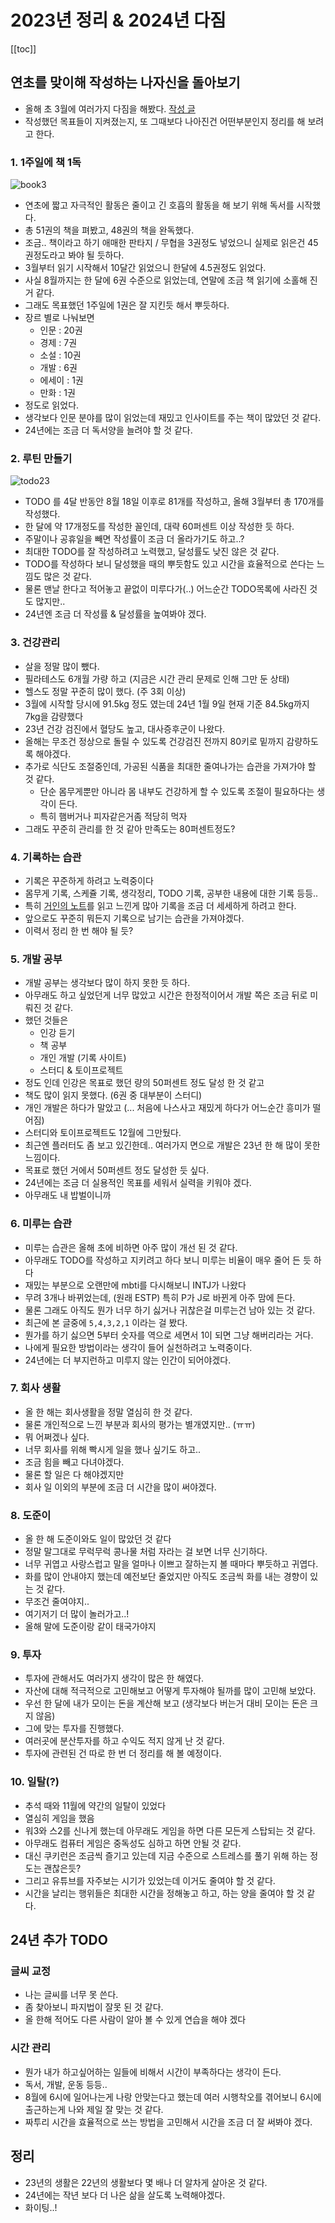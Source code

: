 # 2023년 정리 & 2024년 다짐

[[toc]]

## 연초를 맞이해 작성하는 나자신을 돌아보기

- 올해 초 3월에 여러가지 다짐을 해봤다. [작성 글](./2023-03-08.md)
- 작성했던 목표들이 지켜졌는지, 또 그때보다 나아진건 어떤부분인지 정리를 해 보려고 한다.

### 1. 1주일에 책 1독

![book3](../images/nbrain/book3.png)
- 연초에 짧고 자극적인 활동은 줄이고 긴 호흡의 활동을 해 보기 위해 독서를 시작했다.
- 총 51권의 책을 펴봤고, 48권의 책을 완독했다.
- 조금.. 책이라고 하기 애매한 판타지 / 무협을 3권정도 넣었으니 실제로 읽은건 45권정도라고 봐야 될 듯하다.
- 3월부터 읽기 시작해서 10달간 읽었으니 한달에 4.5권정도 읽었다.
- 사실 8월까지는 한 달에 6권 수준으로 읽었는데, 연말에 조금 책 읽기에 소홀해 진 거 같다.
- 그래도 목표했던 1주일에 1권은 잘 지킨듯 해서 뿌듯하다.
- 장르 별로 나눠보면
    - 인문 : 20권
    - 경제 : 7권
    - 소설 : 10권
    - 개발 : 6권 
    - 에세이 : 1권
    - 만화 : 1권
- 정도로 읽었다.
- 생각보다 인문 분야를 많이 읽었는데 재밌고 인사이트를 주는 책이 많았던 것 같다.
- 24년에는 조금 더 독서양을 늘려야 할 것 같다.

### 2. 루틴 만들기

![todo23](../images/nbrain/todo23.jpg)
- TODO 를 4달 반동안 8월 18일 이후로 81개를 작성하고, 올해 3월부터 총 170개를 작성했다.
- 한 달에 약 17개정도를 작성한 꼴인데, 대략 60퍼센트 이상 작성한 듯 하다. 
- 주말이나 공휴일을 빼면 작성률이 조금 더 올라가기도 하고..?
- 최대한 TODO를 잘 작성하려고 노력했고, 달성률도 낮진 않은 것 같다.
- TODO를 작성하다 보니 달성했을 때의 뿌듯함도 있고 시간을 효율적으로 쓴다는 느낌도 많은 것 같다.
- 물론 맨날 한다고 적어놓고 끝없이 미루다가(..) 어느순간 TODO목록에 사라진 것도 많지만..
- 24년엔 조금 더 작성률 & 달성률을 높여봐야 겠다.

### 3. 건강관리

- 살을 정말 많이 뺐다.
- 필라테스도 6개월 가량 하고 (지금은 시간 관리 문제로 인해 그만 둔 상태)
- 헬스도 정말 꾸준히 많이 했다. (주 3회 이상)
- 3월에 시작할 당시에 91.5kg 정도 였는데 24년 1월 9일 현재 기준 84.5kg까지 7kg을 감량했다
- 23년 건강 검진에서 혈당도 높고, 대사증후군이 나왔다.
- 올해는 무조건 정상으로 돌릴 수 있도록 건강검진 전까지 80키로 밑까지 감량하도록 해야겠다.
- 추가로 식단도 조절중인데, 가공된 식품을 최대한 줄여나가는 습관을 가져가야 할 것 같다. 
    - 단순 몸무게뿐만 아니라 몸 내부도 건강하게 할 수 있도록 조절이 필요하다는 생각이 든다.
    - 특히 햄버거나 피자같은거좀 적당히 먹자
- 그래도 꾸준히 관리를 한 것 같아 만족도는 80퍼센트정도?

### 4. 기록하는 습관

- 기록은 꾸준하게 하려고 노력중이다
- 몸무게 기록, 스케쥴 기록, 생각정리, TODO 기록, 공부한 내용에 대한 기록 등등..
- 특히 [거인의 노트](./giant-note.md)를 읽고 느낀게 많아 기록을 조금 더 세세하게 하려고 한다.
- 앞으로도 꾸준히 뭐든지 기록으로 남기는 습관을 가져야겠다.
- 이력서 정리 한 번 해야 될 듯?

### 5. 개발 공부

- 개발 공부는 생각보다 많이 하지 못한 듯 하다.
- 아무래도 하고 싶었던게 너무 많았고 시간은 한정적이어서 개발 쪽은 조금 뒤로 미뤄진 것 같다.
- 했던 것들은
    - 인강 듣기
    - 책 공부
    - 개인 개발 (기록 사이트)
    - 스터디 & 토이프로젝트
- 정도 인데 인강은 목표로 했던 량의 50퍼센트 정도 달성 한 것 같고
- 책도 많이 읽지 못했다. (6권 중 대부분이 스터디)
- 개인 개발은 하다가 말았고 (... 처음에 나스사고 재밌게 하다가 어느순간 흥미가 떨어짐) 
- 스터디와 토이프로젝트도 12월에 그만뒀다.
- 최근엔 플러터도 좀 보고 있긴한데.. 여러가지 면으로 개발은 23년 한 해 많이 못한 느낌이다.
- 목표로 했던 거에서 50퍼센트 정도 달성한 듯 싶다.
- 24년에는 조금 더 실용적인 목표를 세워서 실력을 키워야 겠다.
- 아무래도 내 밥벌이니까

### 6. 미루는 습관

- 미루는 습관은 올해 초에 비하면 아주 많이 개선 된 것 같다.
- 아무래도 TODO를 작성하고 지키려고 하다 보니 미루는 비율이 매우 줄어 든 듯 하다
- 재밌는 부분으로 오랜만에 mbti를 다시해보니 INTJ가 나왔다
- 무려 3개나 바뀌었는데, (원래 ESTP) 특히 P가 J로 바뀐게 아주 맘에 든다.
- 물론 그래도 아직도 뭔가 너무 하기 싫거나 귀찮은걸 미루는건 남아 있는 것 같다.
- 최근에 본 글중에 `5,4,3,2,1` 이라는 걸 봤다.
- 뭔가를 하기 싫으면 5부터 숫자를 역으로 세면서 1이 되면 그냥 해버리라는 거다.
- 나에게 필요한 방법이라는 생각이 들어 실천하려고 노력중이다.
- 24년에는 더 부지런하고 미루지 않는 인간이 되어야겠다.

### 7. 회사 생활

- 올 한 해는 회사생활을 정말 열심히 한 것 같다.
- 물론 개인적으로 느낀 부분과 회사의 평가는 별개였지만.. (ㅠㅠ)
- 뭐 어쩌겠나 싶다.
- 너무 회사를 위해 빡시게 일을 했나 싶기도 하고..
- 조금 힘을 빼고 다녀야겠다.
- 물론 할 일은 다 해야겠지만
- 회사 일 이외의 부분에 조금 더 시간을 많이 써야겠다.

### 8. 도준이

- 올 한 해 도준이와도 일이 많았던 것 같다
- 정말 말그대로 무럭무럭 콩나물 처럼 자라는 걸 보면 너무 신기하다.
- 너무 귀엽고 사랑스럽고 말을 얼마나 이쁘고 잘하는지 볼 때마다 뿌듯하고 귀엽다.
- 화를 많이 안내야지 했는데 예전보단 줄었지만 아직도 조금씩 화를 내는 경향이 있는 것 같다.
- 무조건 줄여야지..
- 여기저기 더 많이 놀러가고..! 
- 올해 말에 도준이랑 같이 태국가야지

### 9. 투자

- 투자에 관해서도 여러가지 생각이 많은 한 해였다.
- 자산에 대해 적극적으로 고민해보고 어떻게 투자해야 될까를 많이 고민해 보았다.
- 우선 한 달에 내가 모이는 돈을 계산해 보고 (생각보다 버는거 대비 모이는 돈은 크지 않음)
- 그에 맞는 투자를 진행했다.
- 여러곳에 분산투자를 하고 수익도 적지 않게 난 것 같다.
- 투자에 관련된 건 따로 한 번 더 정리를 해 볼 예정이다.

### 10. 일탈(?)

- 추석 때와 11월에 약간의 일탈이 있었다
- 열심히 게임을 했음
- 워3와 스2를 신나게 했는데 아무래도 게임을 하면 다른 모든게 스탑되는 것 같다.
- 아무래도 컴퓨터 게임은 중독성도 심하고 하면 안될 것 같다.
- 대신 쿠키런은 조금씩 즐기고 있는데 지금 수준으로 스트레스를 풀기 위해 하는 정도는 괜찮은듯?
- 그리고 유튜브를 자주보는 시기가 있었는데 이거도 줄여야 할 것 같다.
- 시간을 날리는 행위들은 최대한 시간을 정해놓고 하고, 하는 양을 줄여야 할 것 같다.

## 24년 추가 TODO

### 글씨 교정

- 나는 글씨를 너무 못 쓴다.
- 좀 찾아보니 파지법이 잘못 된 것 같다.
- 올 한해 적어도 다른 사람이 알아 볼 수 있게 연습을 해야 겠다

### 시간 관리

- 뭔가 내가 하고싶어하는 일들에 비해서 시간이 부족하다는 생각이 든다.
- 독서, 개발, 운동 등등..
- 8월에 6시에 일어나는게 나랑 안맞는다고 했는데 여러 시행착오를 겪어보니 6시에 출근하는게 나와 제일 잘 맞는 것 같다.
- 짜투리 시간을 효율적으로 쓰는 방법을 고민해서 시간을 조금 더 잘 써봐야 겠다.

## 정리

- 23년의 생활은 22년의 생활보다 몇 배나 더 알차게 살아온 것 같다.
- 24년에는 작년 보다 더 나은 삶을 살도록 노력해야겠다.
- 화이팅..!